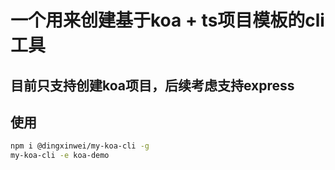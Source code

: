 # 一个用来创建基于koa + ts项目模板的cli工具
## 目前只支持创建koa项目，后续考虑支持express
## 使用
```bash
npm i @dingxinwei/my-koa-cli -g
my-koa-cli -e koa-demo
```